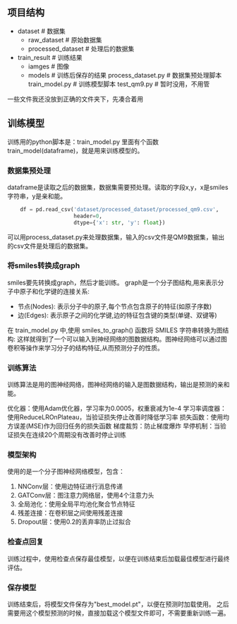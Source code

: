 
## 项目结构
- dataset # 数据集
    - raw_dataset # 原始数据集
    - processed_dataset # 处理后的数据集
- train_result # 训练结果
    - iamges # 图像
    - models # 训练后保存的结果
process_dataset.py # 数据集预处理脚本
train_model.py # 训练模型脚本
test_qm9.py # 暂时没用，不用管

一些文件我还没放到正确的文件夹下，先凑合着用

## 训练模型
训练用的python脚本是：train_model.py
里面有个函数 train_model(dataframe)，就是用来训练模型的。

### 数据集预处理
dataframe是读取之后的数据集，数据集需要预处理。读取的字段x,y，x是smiles字符串，y是亲和能。
```Python
    df = pd.read_csv('dataset/processed_dataset/processed_qm9.csv', 
                     header=0,
                     dtype={'x': str, 'y': float})
```
可以用process_dataset.py来处理数据集，输入的csv文件是QM9数据集，输出的csv文件是处理后的数据集。

### 将smiles转换成graph
smiles要先转换成graph，然后才能训练。
graph是一个分子图结构,用来表示分子中原子和化学键的连接关系:

- 节点(Nodes): 表示分子中的原子,每个节点包含原子的特征(如原子序数)
- 边(Edges): 表示原子之间的化学键,边的特征包含键的类型(单键、双键等)

在 train_model.py 中,使用 smiles_to_graph() 函数将 SMILES 字符串转换为图结构:
这样就得到了一个可以输入到神经网络的图数据结构。图神经网络可以通过图卷积等操作来学习分子的结构特征,从而预测分子的性质。


### 训练算法
训练算法是用的图神经网络，图神经网络的输入是图数据结构，输出是预测的亲和能。

优化器：使用Adam优化器，学习率为0.0005，权重衰减为1e-4
学习率调度器：使用ReduceLROnPlateau，当验证损失停止改善时降低学习率
损失函数：使用均方误差(MSE)作为回归任务的损失函数
梯度裁剪：防止梯度爆炸
早停机制：当验证损失在连续20个周期没有改善时停止训练

### 模型架构
使用的是一个分子图神经网络模型，包含：
1. NNConv层：使用边特征进行消息传递
2. GATConv层：图注意力网络层，使用4个注意力头
3. 全局池化：使用全局平均池化聚合节点特征
4. 残差连接：在卷积层之间使用残差连接
5. Dropout层：使用0.2的丢弃率防止过拟合

### 检查点回复
训练过程中，使用检查点保存最佳模型，以便在训练结束后加载最佳模型进行最终评估。

### 保存模型
训练结束后，将模型文件保存为"best_model.pt"，以便在预测时加载使用。
之后需要用这个模型预测的时候，直接加载这个模型文件即可，不需要重新训练一遍。